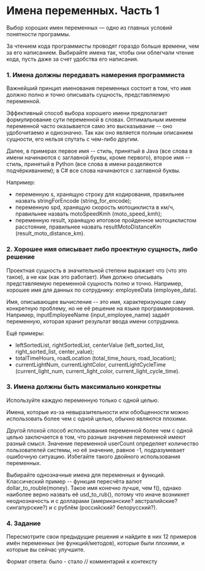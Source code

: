 # Имена переменных. Часть 1

Выбор хороших имен переменных — одно из главных условий понятности программы.

За чтением кода программисты проводят гораздо больше времени, чем за его написанием. Выбирайте имена так, чтобы они облегчали чтение кода, пусть даже за счет удобства его написания.

### 1. Имена должны передавать намерения программиста
Важнейший принцип именования переменных состоит в том, что имя должно полно и точно описывать сущность, представляемую переменной.

Эффективный способ выбора хорошего имени предполагает формулирование сути переменной в словах. Оптимальным именем переменной часто оказывается само это высказывание -- оно удобочитаемо и однозначно. Так как оно является полным описанием сущности, его нельзя спутать с чем-либо другим.

Далее, в примерах первое имя -- стиль, принятый в Java (все слова в имени начинаются с заглавной буквы, кроме первого), второе имя -- стиль, принятый в Python (все слова в имени разделяются подчёркиванием); в C# все слова начинаются с заглавной буквы.

Например:
- переменную s, хранящую строку для кодирования, правильнее назвать stringForEncode (string_for_encode);
- переменную spd, хранящую скорость мотоциклиста в км/ч, правильнее назвать motoSpeedKmh (moto_speed_kmh);
- переменную result, хранящую итоговое пройденное мотоциклистом расстояние, правильнее назвать resultMotoDistanceKm (result_moto_distance_km).

### 2. Хорошее имя описывает либо проектную сущность, либо решение
Проектная сущность в значительной степени выражает что (что это такое), а не как (как это работает).
Имя должно описывать представляемую переменной сущность полно и точно.
Например, хорошее имя для данных по сотруднику: employeeData (employee_data).

Имя, описывающее вычисление -- это имя, характеризующее саму конкретную проблему, но не её решение на языке программирования.
Например, inputEmployeeName (input_employee_name) задаёт переменную, которая хранит результат ввода имени сотрудника.

Ещё примеры:
- leftSortedList, rightSortedList, centerValue (left_sorted_list, right_sorted_list, center_value);
- totalTimeHours, roadLocation (total_time_hours, road_location);
- currentLightNum, currentLightColor, currentLightCycleTime (current_light_num, current_light_color, current_light_cycle_time).

### 3. Имена должны быть максимально конкретны
Используйте каждую переменную только с одной целью.

Имена, которые из-за невыразительности или обобщенности можно использовать более чем с одной целью, обычно являются плохими.

Другой плохой способ использования переменной более чем с одной целью заключается в том, что разные значения переменной имеют разный смысл. Значение переменной userCount определяет количество пользователей системы, но её значение, равное -1, подразумевает ошибочную ситуацию. Избегайте такого двойного использования переменных.

Выбирайте однозначные имена для переменных и функций. Классический пример -- функция пересчёта валют dollar_to_rouble(money). Такое имя конечно лучше, чем f(), однако наиболее верно назвать её usd_to_rub(), потому что иначе возникнет неоднозначость и с долларами (американские? австралийские? сингапурские?) и с рублём (российский? белорусский?).

### 4. Задание
Пересмотрите свои предыдущие решения и найдите в них 12 примеров имён переменных (не функций/методов), которые были плохими, и которые вы сейчас улучшите.

Формат ответа: было - стало // комментарий к контексту